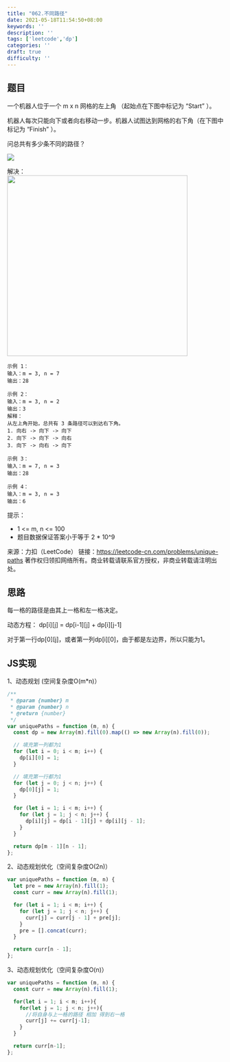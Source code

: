 ```yaml
---
title: "062.不同路径"
date: 2021-05-18T11:54:50+08:00
keywords: ''
description: ''
tags: ['leetcode','dp']
categories: ''
draft: true
difficulty: ''
---
```


## 题目

一个机器人位于一个 m x n 网格的左上角 （起始点在下图中标记为 “Start” ）。

机器人每次只能向下或者向右移动一步。机器人试图达到网格的右下角（在下图中标记为 “Finish” ）。

问总共有多少条不同的路径？

![](https://assets.leetcode.com/uploads/2018/10/22/robot_maze.png)

解决：
<br />
<img src="https://i.loli.net/2021/05/18/ENZLYJQuDXgBRli.jpg" width="420px" />

```
示例 1：
输入：m = 3, n = 7
输出：28

示例 2：
输入：m = 3, n = 2
输出：3
解释：
从左上角开始，总共有 3 条路径可以到达右下角。
1. 向右 -> 向下 -> 向下
2. 向下 -> 向下 -> 向右
3. 向下 -> 向右 -> 向下

示例 3：
输入：m = 7, n = 3
输出：28

示例 4：
输入：m = 3, n = 3
输出：6
```

提示：

- 1 <= m, n <= 100
- 题目数据保证答案小于等于 2 * 10^9

来源：力扣（LeetCode）
链接：https://leetcode-cn.com/problems/unique-paths
著作权归领扣网络所有。商业转载请联系官方授权，非商业转载请注明出处。


## 思路

每一格的路径是由其上一格和左一格决定。

动态方程：
dp[i][j] = dp[i-1][j] + dp[i][j-1]

对于第一行dp[0][j]，或者第一列dp[i][0]，由于都是左边界，所以只能为1。

## JS实现


1、动态规划 (空间复杂度O(m*n)）

```javascript
/**
 * @param {number} m
 * @param {number} n
 * @return {number}
 */
var uniquePaths = function (m, n) {
  const dp = new Array(m).fill(0).map(() => new Array(n).fill(0));

  // 填充第一列都为1
  for (let i = 0; i < m; i++) {
    dp[i][0] = 1;
  }

  // 填充第一行都为1
  for (let j = 0; j < n; j++) {
    dp[0][j] = 1;
  }

  for (let i = 1; i < m; i++) {
    for (let j = 1; j < n; j++) {
      dp[i][j] = dp[i - 1][j] + dp[i][j - 1];
    }
  }

  return dp[m - 1][n - 1];
};
```

2、动态规划优化（空间复杂度O(2n)）

```javascript
var uniquePaths = function (m, n) {
  let pre = new Array(n).fill(1);
  const curr = new Array(n).fill(1);

  for (let i = 1; i < m; i++) {
    for (let j = 1; j < n; j++) {
      curr[j] = curr[j - 1] + pre[j];
    }
    pre = [].concat(curr);
  }

  return curr[n - 1];
};
```

3、动态规划优化（空间复杂度O(n)）


```javascript
var uniquePaths = function (m, n) {
  const curr = new Array(n).fill(1);

  for(let i = 1; i < m; i++){
    for(let j = 1; j < n; j++){
      //将自身与上一格的路径 相加 得到右一格
      curr[j] += curr[j-1];
    }
  }

  return curr[n-1];
};
```